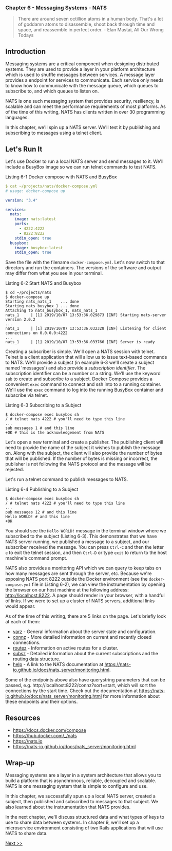### Chapter 6 - Messaging Systems - NATS

> There are around seven octillion atoms in a human body. That's a lot of goddamn atoms to disassemble, shoot back through time and space, and reassemble in perfect order. - Elan Mastai, All Our Wrong Todays

## Introduction

Messaging systems are a critical component when designing distributed systems. They are used to provide a layer in your platform architecture which is used to shuffle messages between services. A message layer provides a endpoint for services to communicate. Each service only needs to know how to communicate with the message queue, which queues to subscribe to, and which queues to listen on.

NATS is one such messaging system that provides security, resiliency, is scalable and can meet the performance requirements of most platforms. As of the time of this writing, NATS has clients written in over 30 programming languages.

In this chapter, we'll spin up a NATS server. We'll test it by publishing and subscribing to messages using a telnet client.

## Let's Run It

Let's use Docker to run a local NATS server and send messages to it. We'll include a BusyBox image so we can run telnet commands to test NATS.

Listing 6-1 Docker compose with NATS and BusyBox

```yml
$ cat ~/projects/nats/docker-compose.yml
# usage: docker-compose up

version: "3.4"

services:
  nats:
    image: nats:latest
    ports:
      - 4222:4222
      - 8222:8222
    stdin_open: true
  busybox:
    image: busybox:latest
    stdin_open: true
```

Save the file with the filename `docker-compose.yml`. Let's now switch to that directory and run the containers. The versions of the software and output may differ from what you see in your terminal.

Listing 6-2 Start NATS and Busybox

```console
$ cd ~/projects/nats
$ docker-compose up
Starting nats_nats_1    ... done
Starting nats_busybox_1 ... done
Attaching to nats_busybox_1, nats_nats_1
nats_1     | [1] 2019/10/07 13:53:36.029873 [INF] Starting nats-server version 2.0.2
...
nats_1     | [1] 2019/10/07 13:53:36.032328 [INF] Listening for client connections on 0.0.0.0:4222
...
nats_1     | [1] 2019/10/07 13:53:36.033766 [INF] Server is ready
```

Creating a subscriber is simple. We'll open a NATS session with telnet. Telnet is a client application that will allow us to issue text-based commands to NATS. We'll provide a subject (in example 6-3 we'll create a subject named 'messages') and also provide a _subscription identifier_. The subscription identifier can be a number or a string. We'll use the keyword `sub` to create and subscribe to a subject. Docker Compose provides a convenient `exec` command to connect and ssh into to a running container. We'll use the `exec` command to log into the running BusyBox container and subscribe via telnet.

Listing 6-3 Subscribing to a Subject

```console
$ docker-compose exec busybox sh
/ # telnet nats 4222 # you'll need to type this line
...
sub messages 1 # and this line
+OK # this is the acknowledgement from NATS
```

Let's open a new terminal and create a publisher. The publishing client will need to provide the name of the subject it wishes to publish the message on. Along with the subject, the client will also provide the number of bytes that will be published. If the number of bytes is missing or incorrect, the publisher is not following the NATS protocol and the message will be rejected.

Let's run a telnet command to publish messages to NATS. 

Listing 6-4 Publishing to a Subject

```console
$ docker-compose exec busybox sh
/ # telnet nats 4222 # you'll need to type this line
...
pub messages 12 # and this line
Hello WORLD! # and this line
+OK
```

You should see the `Hello WORLD!` message in the terminal window where we subscribed to the subject (Listing 6-3). This demonstrates that we have NATS server running, we published a message to a subject, and our subscriber received the message. You can press `Ctrl-C` and then the letter `e` to exit the telnet session, and then `Ctrl-D` or type `exit` to return to the host machine's command prompt.

NATS also provides a monitoring API which we can query to keep tabs on how many messages are sent through the server, etc. Because we're exposing NATS port 8222 outside the Docker environment (see the `docker-compose.yml` file in Listing 6-2), we can view the instrumentation by opening the browser on our host machine at the following address: [http://localhost:8222](http://localhost:8222). A page should render in your browser, with a handful of links. If we were to set up a cluster of NATS servers, additional links would appear.

As of the time of this writing, there are 5 links on the page. Let's briefly look at each of them:

* [varz](http://localhost:8222/varz) - General information about the server state and configuration.
* [connz](http://localhost:8222/connz) - More detailed information on current and recently closed connections.
* [routez](http://localhost:8222/routez) - Information on active routes for a cluster.
* [subsz](http://localhost:8222/subsz) - Detailed information about the current subscriptions and the routing data structure.
* [help](https://nats-io.github.io/docs/nats_server/monitoring.html) - A link to the NATS documentation at https://nats-io.github.io/docs/nats_server/monitoring.html.

Some of the endpoints above also have querystring parameters that can be passed, e.g. http://localhost:8222/connz?sort=start, which will sort the connections by the start time. Check out the documentation at https://nats-io.github.io/docs/nats_server/monitoring.html for more information about these endpoints and their options.

## Resources

* https://docs.docker.com/compose
* https://hub.docker.com/_/nats
* https://nats.io
* https://nats-io.github.io/docs/nats_server/monitoring.html

## Wrap-up

Messaging systems are a layer in a system architecture that allows you to build a platform that is asynchronous, reliable, decoupled and scalable. NATS is one messaging system that is simple to configure and use.

In this chapter, we successfully spun up a local NATS server, created a subject, then published and subscribed to messages to that subject. We also learned about the instrumentation that NATS provides.

In the next chapter, we'll discuss structured data and what types of keys to use to share data between systems. In chapter 9, we'll set up a microservice environment consisting of two Rails applications that will use NATS to share data.

[Next >>](080-chapter-07.md)
